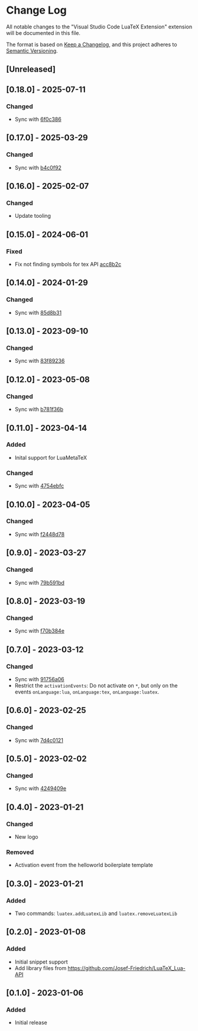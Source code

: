 # Change Log

All notable changes to the "Visual Studio Code LuaTeX Extension" extension will be documented in this file.

The format is based on [Keep a Changelog](https://keepachangelog.com/en/1.1.0/),
and this project adheres to [Semantic Versioning](https://semver.org/spec/v2.0.0.html).

## [Unreleased]

## [0.18.0] - 2025-07-11

### Changed

- Sync with [6f0c386](https://github.com/Josef-Friedrich/LuaTeX_Lua-API/commit/6f0c386573f0a5f3ede709173c16cf9a0c21249e)

## [0.17.0] - 2025-03-29

### Changed

- Sync with [b4c0f92](https://github.com/Josef-Friedrich/LuaTeX_Lua-API/commit/b4c0f927f5fd067d8ec95d73f2e2caed5d062e52)

## [0.16.0] - 2025-02-07

### Changed

- Update tooling

## [0.15.0] - 2024-06-01

### Fixed

- Fix not finding symbols for tex API [acc8b2c](https://github.com/Josef-Friedrich/vscode_LuaTeX_Lua-API/commit/acc8b2cba7fbeabcb3c4fd8c59a07ed66a5cf8f5)

## [0.14.0] - 2024-01-29

### Changed

- Sync with [85d8b31](https://github.com/Josef-Friedrich/LuaTeX_Lua-API/commit/85d8b3101c5e780f7053f4de41eddfea0be942c5)

## [0.13.0] - 2023-09-10

### Changed

- Sync with [83f89236](https://github.com/Josef-Friedrich/LuaTeX_Lua-API/commit/83f8923665b2852ccd312437c5ab1b0ace812ff4)

## [0.12.0] - 2023-05-08

### Changed

- Sync with [b781f36b](https://github.com/Josef-Friedrich/LuaTeX_Lua-API/commit/b781f36bfe5d6014b5ccc2703bf41ba5033c5955)

## [0.11.0] - 2023-04-14

### Added

- Inital support for LuaMetaTeX

### Changed

- Sync with [4754ebfc](https://github.com/Josef-Friedrich/LuaTeX_Lua-API/commit/4754ebfc23974663a79318651472cee896d46050)

## [0.10.0] - 2023-04-05

### Changed

- Sync with [f2448d78](https://github.com/Josef-Friedrich/LuaTeX_Lua-API/commit/f2448d780b685ce1faab5a38793abaf7264793ca)

## [0.9.0] - 2023-03-27

### Changed

- Sync with [79b591bd](https://github.com/Josef-Friedrich/LuaTeX_Lua-API/commit/79b591bd6b3be7c37f5b4053265963ebc69f596f)

## [0.8.0] - 2023-03-19

### Changed

- Sync with [f70b384e](https://github.com/Josef-Friedrich/LuaTeX_Lua-API/commit/f70b384e893fc4c83ab859d4f10c49a97322e8a7)

## [0.7.0] - 2023-03-12

### Changed

- Sync with [91756a06](https://github.com/Josef-Friedrich/LuaTeX_Lua-API/commit/91756a06f7707164416572998c91749119ecec47)
- Restrict the `activationEvents`: Do not activate on `*`, but only on the events `onLanguage:lua`, `onLanguage:tex`, `onLanguage:luatex`.

## [0.6.0] - 2023-02-25

### Changed

- Sync with [7d4c0121](https://github.com/Josef-Friedrich/LuaTeX_Lua-API/commit/7d4c012146ba24d2ee7ec009204b7dc6f8274fe8)

## [0.5.0] - 2023-02-02

### Changed

- Sync with [4249409e](https://github.com/Josef-Friedrich/LuaTeX_Lua-API/commit/4249409e060b61def5edb037ade7249fca1b8b12)

## [0.4.0] - 2023-01-21

### Changed

- New logo

### Removed

- Activation event from the helloworld boilerplate template

## [0.3.0] - 2023-01-21

### Added

- Two commands: `luatex.addLuatexLib` and `luatex.removeLuatexLib`

## [0.2.0] - 2023-01-08

### Added

- Initial snippet support
- Add library files from https://github.com/Josef-Friedrich/LuaTeX_Lua-API

## [0.1.0] - 2023-01-06

### Added

- Initial release
